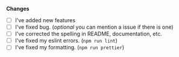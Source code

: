 **Changes**
<!-- Please explain the changes that you have made -->

- [ ] I've added new features
- [ ] I've fixed bug. (*optional* you can mention a issue if there is one)
- [ ] I've corrected the spelling in README, documentation, etc.
- [ ] I've fixed my eslint errors. (`npm run lint`)
- [ ] I've fixed my formatting. (`npm run prettier`)